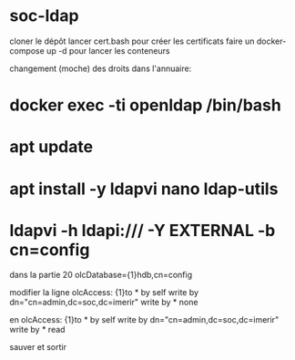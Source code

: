 # soc-ldap

cloner le dépôt
lancer cert.bash pour créer les certificats 
faire un docker-compose up -d pour lancer les conteneurs


changement (moche) des droits dans l'annuaire:

# docker exec -ti openldap /bin/bash
# apt update
# apt install -y ldapvi nano ldap-utils
# ldapvi -h ldapi:/// -Y EXTERNAL -b cn=config

dans la partie
20 olcDatabase={1}hdb,cn=config

modifier la ligne
olcAccess: {1}to * by self write by dn="cn=admin,dc=soc,dc=imerir" write by * none

en
olcAccess: {1}to * by self write by dn="cn=admin,dc=soc,dc=imerir" write by * read

sauver et sortir
